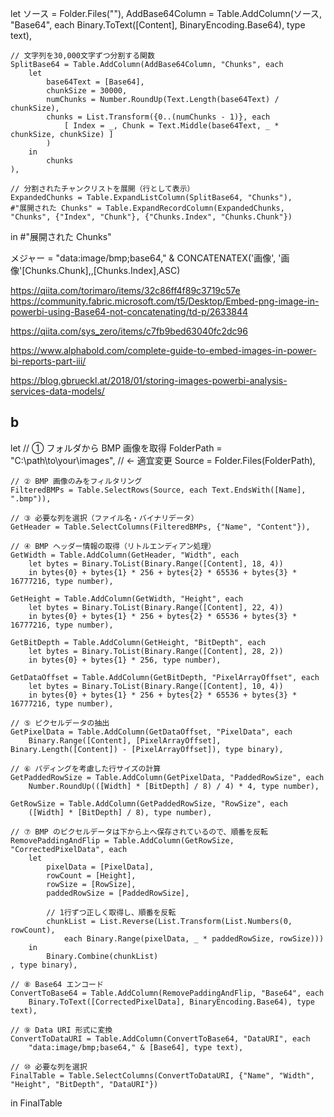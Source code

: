 let
    ソース = Folder.Files(""),
    AddBase64Column = Table.AddColumn(ソース, "Base64", each Binary.ToText([Content], BinaryEncoding.Base64), type text),

    // 文字列を30,000文字ずつ分割する関数
    SplitBase64 = Table.AddColumn(AddBase64Column, "Chunks", each 
        let
            base64Text = [Base64],
            chunkSize = 30000,
            numChunks = Number.RoundUp(Text.Length(base64Text) / chunkSize),
            chunks = List.Transform({0..(numChunks - 1)}, each 
                [ Index = _, Chunk = Text.Middle(base64Text, _ * chunkSize, chunkSize) ]
            )
        in
            chunks
    ),

    // 分割されたチャンクリストを展開（行として表示）
    ExpandedChunks = Table.ExpandListColumn(SplitBase64, "Chunks"),
    #"展開された Chunks" = Table.ExpandRecordColumn(ExpandedChunks, "Chunks", {"Index", "Chunk"}, {"Chunks.Index", "Chunks.Chunk"})
in
    #"展開された Chunks"



メジャー = "data:image/bmp;base64," & CONCATENATEX('画像', '画像'[Chunks.Chunk],,[Chunks.Index],ASC)


https://qiita.com/torimaro/items/32c86ff4f89c3719c57e
https://community.fabric.microsoft.com/t5/Desktop/Embed-png-image-in-powerbi-using-Base64-not-concatenating/td-p/2633844

https://qiita.com/sys_zero/items/c7fb9bed63040fc2dc96

https://www.alphabold.com/complete-guide-to-embed-images-in-power-bi-reports-part-iii/

https://blog.gbrueckl.at/2018/01/storing-images-powerbi-analysis-services-data-models/


## b

let
    // ① フォルダから BMP 画像を取得
    FolderPath = "C:\path\to\your\images\",  // ← 適宜変更
    Source = Folder.Files(FolderPath),

    // ② BMP 画像のみをフィルタリング
    FilteredBMPs = Table.SelectRows(Source, each Text.EndsWith([Name], ".bmp")),

    // ③ 必要な列を選択（ファイル名・バイナリデータ）
    GetHeader = Table.SelectColumns(FilteredBMPs, {"Name", "Content"}),

    // ④ BMP ヘッダー情報の取得（リトルエンディアン処理）
    GetWidth = Table.AddColumn(GetHeader, "Width", each 
        let bytes = Binary.ToList(Binary.Range([Content], 18, 4))
        in bytes{0} + bytes{1} * 256 + bytes{2} * 65536 + bytes{3} * 16777216, type number),

    GetHeight = Table.AddColumn(GetWidth, "Height", each 
        let bytes = Binary.ToList(Binary.Range([Content], 22, 4))
        in bytes{0} + bytes{1} * 256 + bytes{2} * 65536 + bytes{3} * 16777216, type number),

    GetBitDepth = Table.AddColumn(GetHeight, "BitDepth", each 
        let bytes = Binary.ToList(Binary.Range([Content], 28, 2))
        in bytes{0} + bytes{1} * 256, type number),

    GetDataOffset = Table.AddColumn(GetBitDepth, "PixelArrayOffset", each 
        let bytes = Binary.ToList(Binary.Range([Content], 10, 4))
        in bytes{0} + bytes{1} * 256 + bytes{2} * 65536 + bytes{3} * 16777216, type number),

    // ⑤ ピクセルデータの抽出
    GetPixelData = Table.AddColumn(GetDataOffset, "PixelData", each 
        Binary.Range([Content], [PixelArrayOffset], Binary.Length([Content]) - [PixelArrayOffset]), type binary),

    // ⑥ パディングを考慮した行サイズの計算
    GetPaddedRowSize = Table.AddColumn(GetPixelData, "PaddedRowSize", each 
        Number.RoundUp(([Width] * [BitDepth] / 8) / 4) * 4, type number),

    GetRowSize = Table.AddColumn(GetPaddedRowSize, "RowSize", each 
        ([Width] * [BitDepth] / 8), type number),

    // ⑦ BMP のピクセルデータは下から上へ保存されているので、順番を反転
    RemovePaddingAndFlip = Table.AddColumn(GetRowSize, "CorrectedPixelData", each 
        let
            pixelData = [PixelData],
            rowCount = [Height],
            rowSize = [RowSize],
            paddedRowSize = [PaddedRowSize],

            // 1行ずつ正しく取得し、順番を反転
            chunkList = List.Reverse(List.Transform(List.Numbers(0, rowCount), 
                each Binary.Range(pixelData, _ * paddedRowSize, rowSize)))
        in
            Binary.Combine(chunkList)
    , type binary),

    // ⑧ Base64 エンコード
    ConvertToBase64 = Table.AddColumn(RemovePaddingAndFlip, "Base64", each 
        Binary.ToText([CorrectedPixelData], BinaryEncoding.Base64), type text),

    // ⑨ Data URI 形式に変換
    ConvertToDataURI = Table.AddColumn(ConvertToBase64, "DataURI", each 
        "data:image/bmp;base64," & [Base64], type text),

    // ⑩ 必要な列を選択
    FinalTable = Table.SelectColumns(ConvertToDataURI, {"Name", "Width", "Height", "BitDepth", "DataURI"})
in
    FinalTable

